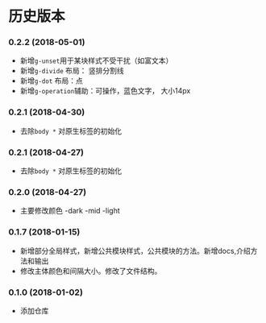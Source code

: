 # 历史版本
### 0.2.2 (2018-05-01)

* 新增`g-unset`用于某块样式不受干扰（如富文本）
* 新增`g-divide` 布局： 竖排分割线
* 新增`g-dot` 布局：点
* 新增`g-operation`辅助：可操作，蓝色文字， 大小14px


### 0.2.1 (2018-04-30)

* 去除`body *` 对原生标签的初始化

### 0.2.1 (2018-04-27)

* 去除`body *` 对原生标签的初始化


### 0.2.0 (2018-04-27)

* 主要修改颜色 -dark -mid -light

### 0.1.7 (2018-01-15)

* 新增部分全局样式，新增公共模块样式，公共模块的方法。新增docs,介绍方法和输出
* 修改主体颜色和间隔大小。修改了文件结构。

### 0.1.0 (2018-01-02)

* 添加仓库

